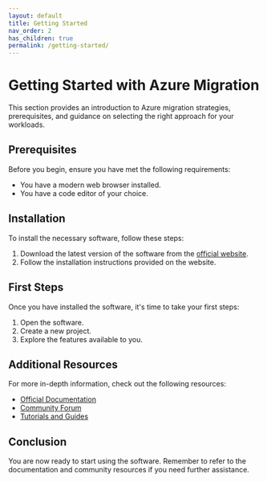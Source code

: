 ```yaml
---
layout: default
title: Getting Started
nav_order: 2
has_children: true
permalink: /getting-started/
---
```


# Getting Started with Azure Migration

This section provides an introduction to Azure migration strategies, prerequisites, and guidance on selecting the right approach for your workloads.

## Prerequisites

Before you begin, ensure you have met the following requirements:

- You have a modern web browser installed.
- You have a code editor of your choice.

## Installation

To install the necessary software, follow these steps:

1. Download the latest version of the software from the [official website](https://example.com).
2. Follow the installation instructions provided on the website.

## First Steps

Once you have installed the software, it's time to take your first steps:

1. Open the software.
2. Create a new project.
3. Explore the features available to you.

## Additional Resources

For more in-depth information, check out the following resources:

- [Official Documentation](https://example.com/docs)
- [Community Forum](https://example.com/forum)
- [Tutorials and Guides](https://example.com/tutorials)

## Conclusion

You are now ready to start using the software. Remember to refer to the documentation and community resources if you need further assistance.